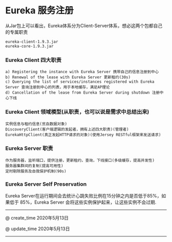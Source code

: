 # Eureka 服务注册

从Jar包上可以看出，Eureka体系分为Client-Server体系，想必这两个包都自己的专属职责
	
	eureka-client-1.9.3.jar
	eureka-core-1.9.3.jar

### Eureka Client 四大职责

	a) Registering the instance with Eureka Server 携带自己的信息注册到中心
	b) Renewal of the lease with Eureka Server 更新租约(30s)
	c) Querying the list of services/instances registered with Eureka Server 查询注册到中心的列表，用于本地缓存，满足AP理论
	d) Cancellation of the lease from Eureka Server during shutdown 注册中心下线

### Eureka Client 领域模型(从职责，也可以说是需求中总结出来)

	实例信息与租约信息(贫血数据对象)
	DiscoveryClient(客户端逻辑的发起者，拥有上述四大职责)(管理者)
	EurekaHttpClient(真正发起HTTP请求的对象)(使用Jersey RESTful框架来发送请求)

### Eureka Server 职责
	
	作为服务器，监听端口，提供注册，更新租约，查询，下线接口(多级缓存，提高并发性)
	服务器集群间的复制(提高可用性)
	定时剔除服务及自我保护机制(90s)

### Eureka Server Self Preservation

Eureka Server在运行期间会去统计心跳失败比例在15分钟之内是否低于85%，如果低于 85%，Eureka Server 会将这些实例保护起来，让这些实例不会过期.


---

@ create_time 2020年5月13日

@ update_time 2020年5月13日

---


